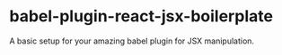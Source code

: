 # babel-plugin-react-jsx-boilerplate
A basic setup for your amazing babel plugin for JSX manipulation.
